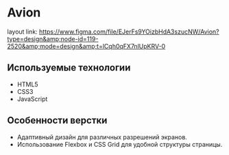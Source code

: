 # Avion
layout link: https://www.figma.com/file/EJerFs9YOizbHdA3szucNW/Avion?type=design&amp;node-id=119-2520&amp;mode=design&amp;t=lCqh0qFX7nlUpKRV-0
## Используемые технологии
- HTML5
- CSS3
- JavaScript
## Особенности верстки
- Адаптивный дизайн для различных разрешений экранов.
- Использование Flexbox и CSS Grid для удобной структуры страницы.
